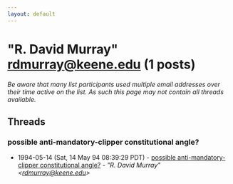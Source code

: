 ```yaml
---
layout: default
---
```


# "R. David Murray" <rdmurray@keene.edu> (1 posts)

_Be aware that many list participants used multiple email addresses over their time active on the list. As such this page may not contain all threads available._

## Threads

### possible anti-mandatory-clipper constitutional angle?
+ 1994-05-14 (Sat, 14 May 94 08:39:29 PDT) - [possible anti-mandatory-clipper constitutional angle?](/archive/1994/05/e4dbceadeeb1eaab70f3884624d3f62865f7e0b30ea15ebdc1efc46f2ba4b354) - _"R. David Murray" \<rdmurray@keene.edu\>_

